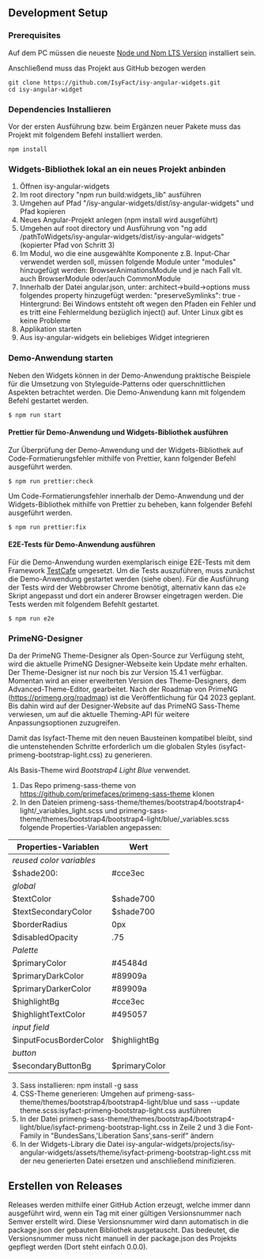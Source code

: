 ## Development Setup

### Prerequisites

Auf dem PC müssen die neueste [Node und Npm LTS Version](https://nodejs.org/en/download/) installiert sein.

Anschließend muss das Projekt aus GitHub bezogen werden

```shell
git clone https://github.com/IsyFact/isy-angular-widgets.git
cd isy-angular-widget
```

### Dependencies Installieren

Vor der ersten Ausführung bzw. beim Ergänzen neuer Pakete muss das Projekt mit folgendem Befehl installiert werden.

```shell
npm install
```

### Widgets-Bibliothek lokal an ein neues Projekt anbinden

1. Öffnen isy-angular-widgets
2. Im root directory "npm run build:widgets_lib" ausführen
3. Umgehen auf Pfad "/isy-angular-widgets/dist/isy-angular-widgets" und Pfad kopieren
4. Neues Angular-Projekt anlegen (npm install wird ausgeführt)
5. Umgehen auf root directory und Ausführung von "ng add /pathToWidgets/isy-angular-widgets/dist/isy-angular-widgets" (kopierter Pfad von Schritt 3)
6. Im Modul, wo die eine ausgewählte Komponente z.B. Input-Char verwendet werden soll, müssen folgende Module unter "modules" hinzugefügt werden: BrowserAnimationsModule und je nach Fall vlt. auch BrowserModule oder/auch CommonModule
7. Innerhalb der Datei angular.json, unter: architect->build->options muss folgendes property hinzugefügt werden: "preserveSymlinks": true - Hintergrund: Bei Windows entsteht oft wegen den Pfaden ein Fehler und es tritt eine Fehlermeldung bezüglich inject() auf. Unter Linux gibt es keine Probleme
8. Applikation starten
9. Aus isy-angular-widgets ein beliebiges Widget integrieren

### Demo-Anwendung starten

Neben den Widgets können in der Demo-Anwendung praktische Beispiele für die Umsetzung von Styleguide-Patterns oder querschnittlichen Aspekten betrachtet werden.
Die Demo-Anwendung kann mit folgendem Befehl gestartet werden. 

```
$ npm run start
```

#### Prettier für Demo-Anwendung und Widgets-Bibliothek ausführen
Zur Überprüfung der Demo-Anwendung und der Widgets-Bibliothek auf Code-Formatierungsfehler mithilfe von Prettier, kann folgender Befehl ausgeführt werden.
```
$ npm run prettier:check
```
Um Code-Formatierungsfehler innerhalb der Demo-Anwendung und der Widgets-Bibliothek mithilfe von Prettier zu beheben, kann folgender Befehl ausgeführt werden.
```
$ npm run prettier:fix
```

#### E2E-Tests für Demo-Anwendung ausführen

Für die Demo-Anwendung wurden exemplarisch einige E2E-Tests mit dem Framework [TestCafe](https://testcafe.io/) umgesetzt.
Um die Tests auszuführen, muss zunächst die Demo-Anwendung gestartet werden (siehe oben).
Für die Ausführung der Tests wird der Webbrowser Chrome benötigt, alternativ kann das `e2e` Skript angepasst und dort ein anderer Browser eingetragen werden.
Die Tests werden mit folgendem Befehlt gestartet.

```
$ npm run e2e
```

### PrimeNG-Designer
Da der PrimeNG Theme-Designer als Open-Source zur Verfügung steht, wird die aktuelle PrimeNG Designer-Webseite kein Update mehr erhalten. 
Der Theme-Designer ist nur noch bis zur Version 15.4.1 verfügbar.
Momentan wird an einer erweiterten Version des Theme-Designers, dem Advanced-Theme-Editor, gearbeitet. 
Nach der Roadmap von PrimeNG (https://primeng.org/roadmap) ist die Veröffentlichung für Q4 2023 geplant.
Bis dahin wird auf der Designer-Website auf das PrimeNG Sass-Theme verwiesen, um auf die aktuelle Theming-API für weitere Anpassungsoptionen zuzugreifen.

Damit das Isyfact-Theme mit den neuen Bausteinen kompatibel bleibt, sind die untenstehenden Schritte erforderlich um die globalen Styles (isyfact-primeng-bootstrap-light.css) zu generieren.

Als Basis-Theme wird _Bootstrap4 Light Blue_ verwendet.

1. Das Repo primeng-sass-theme von https://github.com/primefaces/primeng-sass-theme klonen
2. In den Dateien primeng-sass-theme/themes/bootstrap4/bootstrap4-light/_variables_light.scss und primeng-sass-theme/themes/bootstrap4/bootstrap4-light/blue/_variables.scss folgende Properties-Variablen angepassen:

| Properties-Variablen      | Wert               | 
|---------------------------|--------------------|
| *reused color variables*  |                    |                   
| $shade200:                | #cce3ec            |
| *global*                  |                    |
| $textColor                | $shade700          |
| $textSecondaryColor       | $shade700          |
| $borderRadius             | 0px                |
| $disabledOpacity          | .75                |
| *Palette*                 |                    |
| $primaryColor             | #45484d            |
| $primaryDarkColor         | #89909a            |
| $primaryDarkerColor       | #89909a            |
| $highlightBg              | #cce3ec            |
| $highlightTextColor       | #495057            |
| *input field*             |                    |
| $inputFocusBorderColor    | $highlightBg       |
| *button*                  |                    |
| $secondaryButtonBg        | $primaryColor      |

3. Sass installieren: npm install -g sass
4. CSS-Theme generieren: Umgehen auf primeng-sass-theme/themes/bootstrap4/bootstrap4-light/blue und sass --update theme.scss:isyfact-primeng-bootstrap-light.css ausführen
5. In der Datei primeng-sass-theme/themes/bootstrap4/bootstrap4-light/blue/isyfact-primeng-bootstrap-light.css in Zeile 2 und 3 die Font-Family in "BundesSans,'Liberation Sans',sans-serif" ändern
6. In der Widgets-Library die Datei isy-angular-widgets/projects/isy-angular-widgets/assets/theme/isyfact-primeng-bootstrap-light.css mit der neu generierten Datei ersetzen und anschließend minifizieren.

## Erstellen von Releases

Releases werden mithilfe einer GitHub Action erzeugt, welche immer dann ausgeführt wird, wenn ein Tag mit einer gültigen Versionsnummer nach Semver erstellt wird.
Diese Versionsnummer wird dann automatisch in die package.json der gebauten Bibliothek ausgetauscht.
Das bedeutet, die Versionsnummer muss nicht manuell in der package.json des Projekts gepflegt werden (Dort steht einfach 0.0.0).
